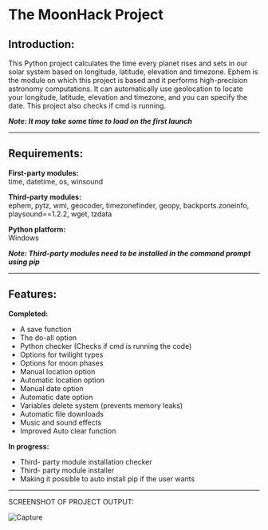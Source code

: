 # The MoonHack Project

## **Introduction:**

This Python project calculates the time every planet rises and sets in our solar system based on longitude, latitude, elevation and timezone.
Ephem is the module on which this project is based and it performs high-precision astronomy computations.
It can automatically use geolocation to locate your longitude, latitude, elevation and timezone, and you can specify the date. This project also checks if cmd is running.

***Note: It may take some time to load on the first launch***
*** ***
## **Requirements:**
**First-party modules:** <br />
time, datetime, os, winsound

**Third-party modules:** <br />
ephem, pytz, wmi, geocoder, timezonefinder, geopy, backports.zoneinfo, playsound==1.2.2, wget, tzdata

**Python platform:** <br />
Windows

***Note: Third-party modules need to be installed in the command prompt using pip***
*** ***
## **Features:**
**Completed:**
- A save function
- The do-all option
- Python checker (Checks if cmd is running the code)
- Options for twilight types
- Options for moon phases
- Manual location option
- Automatic location option
- Manual date option
- Automatic date option
- Variables delete system (prevents memory leaks)
- Automatic file downloads
- Music and sound effects
- Improved Auto clear function
  
**In progress:**
- Third- party module installation checker
- Third- party module installer
- Making it possible to auto install pip if the user wants

*** ***
SCREENSHOT OF PROJECT OUTPUT:

![Capture](https://github.com/slyfalco/The-MoonHack-Project/assets/43293494/c333882e-ff8c-422b-b450-680c24cf1e22)
